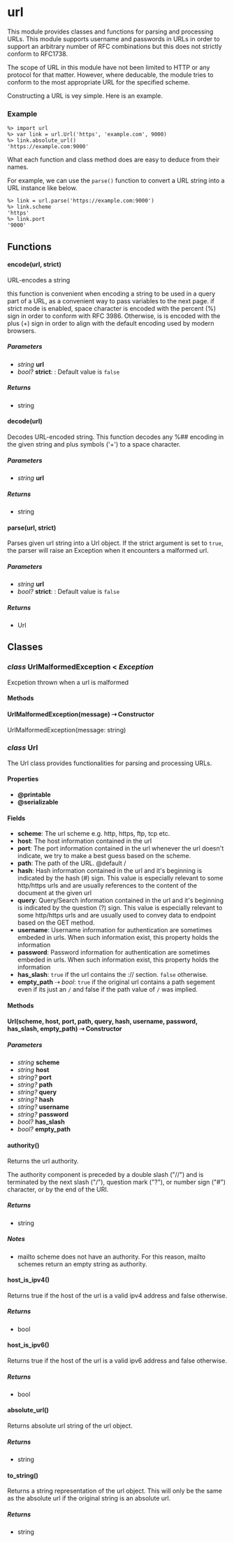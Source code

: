# url
 
This module provides classes and functions for parsing and processing URLs.
This module supports username and passwords in URLs in order to support an 
arbitrary number of RFC combinations but this does not strictly conform to 
RFC1738.

The scope of URL in this module have not been limited to HTTP or any protocol 
for that matter. However, where deducable, the module tries to conform to the 
most appropriate URL for the specified scheme.

Constructing a URL is vey simple. Here is an example.

### Example

```blade-repl
%> import url
%> var link = url.Url('https', 'example.com', 9000)
%> link.absolute_url()
'https://example.com:9000'
```

What each function and class method does are easy to deduce from their names.

For example, we can use the `parse()` function to convert a URL string into a URL 
instance like below.

```blade-repl
%> link = url.parse('https://example.com:9000')
%> link.scheme
'https'
%> link.port
'9000'
```

## Functions

#### encode(url, strict)

URL-encodes a string

this function is convenient when encoding a string to be used in 
a query part of a URL, as a convenient way to pass variables to 
the next page.
if strict mode is enabled, space character is encoded with the 
percent (%) sign in order to conform with RFC 3986. Otherwise,
is is encoded with the plus (+) sign in order to align with
the default encoding used by modern browsers.
##### Parameters

- _string_ **url**
- _bool?_ **strict**: : Default value is `false`

##### Returns

- string



#### decode(url)

Decodes URL-encoded string. This function decodes any %## encoding in the given
string and plus symbols ('+') to a space character.
##### Parameters

- _string_ **url**

##### Returns

- string



#### parse(url, strict)

Parses given url string into a Url object. If the strict argument is 
set to `true`, the parser will raise an Exception when it encounters 
a malformed url.
##### Parameters

- _string_ **url**
- _bool?_ **strict**: : Default value is `false`

##### Returns

- Url



## Classes

### _class_ UrlMalformedException < _Exception_

Excpetion thrown when a url is malformed

#### Methods

#### UrlMalformedException(message) &#8674; Constructor

UrlMalformedException(message: string)



### _class_ Url

The Url class provides functionalities for parsing and processing URLs.


#### Properties

 - __@printable__
 - __@serializable__

#### Fields

- **scheme**: The url scheme e.g. http, https, ftp, tcp etc.
- **host**: The host information contained in the url
- **port**: The port information contained in the url whenever the url doesn't
indicate, we try to make a best guess based on the scheme.
- **path**: The path of the URL.
@default /
- **hash**: Hash information contained in the url and it's beginning is indicated by the
hash (#) sign. This value is especially relevant to some http/https urls
and are usually references to the content of the document
at the given url
- **query**: Query/Search information contained in the url and it's beginning is indicated by the
question (?) sign. This value is especially relevant to some http/https urls and are
usually used to convey data to endpoint based on the GET method.
- **username**: Username information for authentication are sometimes embeded in urls. When such information
exist, this property holds the information
- **password**: Password information for authentication are sometimes embeded in urls. When such information
exist, this property holds the information
- **has\_slash**: `true` if the url contains the :// section. `false` otherwise.
- **empty\_path** &#8674; _bool_: `true` if the original url contains a path segement even if its just an `/` and false if the
path value of `/` was implied.

#### Methods

#### Url(scheme, host, port, path, query, hash, username, password, has_slash, empty_path) &#8674; Constructor


##### Parameters

- _string_ **scheme**
- _string_ **host**
- _string?_ **port**
- _string?_ **path**
- _string?_ **query**
- _string?_ **hash**
- _string?_ **username**
- _string?_ **password**
- _bool?_ **has_slash**
- _bool?_ **empty_path**


#### authority()

Returns the url authority.

The authority component is preceded by a double slash ("//") and is
terminated by the next slash ("/"), question mark ("?"), or number
sign ("#") character, or by the end of the URI.
##### Returns

- string
##### Notes

- mailto scheme does not have an authority. For this reason, mailto schemes return an empty string as authority.

#### host\_is\_ipv4()

Returns true if the host of the url is a valid ipv4 address
and false otherwise.
##### Returns

- bool

#### host\_is\_ipv6()

Returns true if the host of the url is a valid ipv6 address
and false otherwise.
##### Returns

- bool

#### absolute\_url()

Returns absolute url string of the url object.
##### Returns

- string

#### to\_string()

Returns a string representation of the url object. This will 
only be the same as the absolute url if the original string is 
an absolute url.
##### Returns

- string



